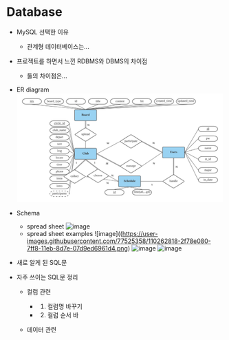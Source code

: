 # Database

* MySQL 선택한 이유
  * 관계형 데이터베이스는...
  
* 프로젝트를 하면서 느낀 RDBMS와 DBMS의 차이점
  * 둘의 차이점은...
  
* ER diagram
 ![image](https://github.com/6twinsniwt9/djc_project/blob/main/Blank%20diagram.png)
* Schema
  * spread sheet
  ![image]()
  * spread sheet examples
  ![image]((https://user-images.githubusercontent.com/77525358/110262818-2f78e080-7ff8-11eb-8d7e-07d9ed6961d4.png)
  ![image](https://user-images.githubusercontent.com/77525358/110262220-58987180-7ff6-11eb-8942-96a7683b2b14.png)
  ![image](https://user-images.githubusercontent.com/77525358/110262231-63eb9d00-7ff6-11eb-85b9-580c015d9d59.png)
* 새로 알게 된 SQL문
* 자주 쓰이는 SQL문 정리
  * 컬럼 관련
    * 1) 컬럼명 바꾸기
    * 2) 컬럼 순서 바

  * 데이터 관련
